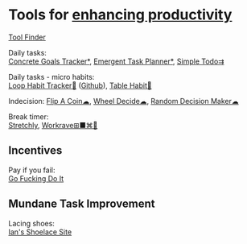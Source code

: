 
# Tools for [enhancing productivity](https://adequate.life/success-4/)

[Tool Finder](https://toolfinder.co/)

Daily tasks:  
[Concrete Goals Tracker*](https://davidseah.com/node/the-concrete-goals-tracker/),
[Emergent Task Planner*](https://davidseah.com/node/the-emergent-task-planner/),
[Simple Todo⇉](https://chromewebstore.google.com/detail/simple-todo/kobeijgkgkcgknodjkganceliljepmjf)

Daily tasks - micro habits:  
[Loop Habit Tracker🤖](https://f-droid.org/packages/org.isoron.uhabits/) ([Github](https://github.com/iSoron/uhabits)),
[Table Habit🤖](https://github.com/FriesI23/mhabit)

Indecision:
[Flip A Coin☁](https://commentpicker.com/flip-a-coin.php),
[Wheel Decide☁](https://commentpicker.com/wheel-decide.php),
[Random Decision Maker☁](https://commentpicker.com/decision-maker.php)

Break timer:  
[Stretchly](https://hovancik.net/stretchly/),
[Workrave⊞■⌘🐧](http://www.workrave.org/)

## Incentives

Pay if you fail:  
[Go Fucking Do It](https://gofuckingdoit.com/)

## Mundane Task Improvement

Lacing shoes:  
[Ian's Shoelace Site](https://www.fieggen.com/shoelace/)

